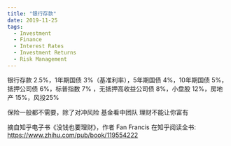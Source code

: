 ```yaml
---
title: "银行存款"
date: 2019-11-25
tags:
  - Investment
  - Finance
  - Interest Rates
  - Investment Returns
  - Risk Management
---
```


银行存款 2.5%，1年期国债 3%（基准利率），5年期国债 4%，10年期国债 5%，抵押公司债 6%，标普指数 7% ，无抵押高收益公司债 8%，小盘股 12%，房地产 15%，风投25%


保险一般都不需要，除了对冲风险
基金看中团队
理财不能让你富有


摘自知乎电子书《没钱也要理财》，作者 Fan Francis
在知乎阅读全书: https://www.zhihu.com/pub/book/119554222